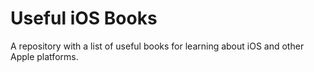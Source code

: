 # Useful iOS Books
A repository with a list of useful books for learning about iOS and other Apple platforms.


